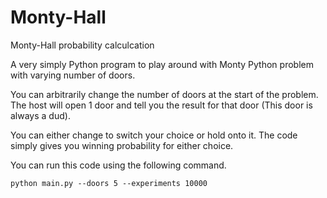# Monty-Hall
Monty-Hall probability calculcation

A very simply Python program to play around with Monty Python problem with varying number of doors.

You can arbitrarily change the number of doors at the start of the problem.
The host will open 1 door and tell you the result for that door (This door is always a dud).

You can either change to switch your choice or hold onto it.
The code simply gives you winning probability for either choice.

You can run this code using the following command.

``` python main.py --doors 5 --experiments 10000 ```
